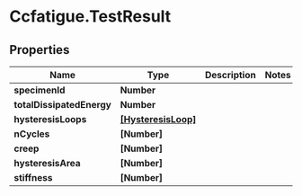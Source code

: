 # Ccfatigue.TestResult

## Properties

| Name                      | Type                                      | Description | Notes |
| ------------------------- | ----------------------------------------- | ----------- | ----- |
| **specimenId**            | **Number**                                |             |
| **totalDissipatedEnergy** | **Number**                                |             |
| **hysteresisLoops**       | [**[HysteresisLoop]**](HysteresisLoop.md) |             |
| **nCycles**               | **[Number]**                              |             |
| **creep**                 | **[Number]**                              |             |
| **hysteresisArea**        | **[Number]**                              |             |
| **stiffness**             | **[Number]**                              |             |
